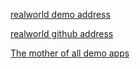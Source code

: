 [realworld demo address](https://demo.realworld.io/#/)

[realworld github address](https://github.com/gothinkster/realworld)

[The mother of all demo apps](https://codebase.show/projects/realworld?category=frontend)
